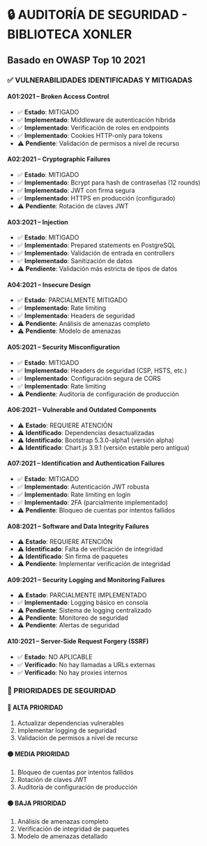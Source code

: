 # 🔒 AUDITORÍA DE SEGURIDAD - BIBLIOTECA XONLER
## Basado en OWASP Top 10 2021

### ✅ VULNERABILIDADES IDENTIFICADAS Y MITIGADAS

#### A01:2021 – Broken Access Control
- ✅ **Estado**: MITIGADO
- ✅ **Implementado**: Middleware de autenticación híbrida
- ✅ **Implementado**: Verificación de roles en endpoints
- ✅ **Implementado**: Cookies HTTP-only para tokens
- ⚠️ **Pendiente**: Validación de permisos a nivel de recurso

#### A02:2021 – Cryptographic Failures
- ✅ **Estado**: MITIGADO
- ✅ **Implementado**: Bcrypt para hash de contraseñas (12 rounds)
- ✅ **Implementado**: JWT con firma segura
- ✅ **Implementado**: HTTPS en producción (configurado)
- ⚠️ **Pendiente**: Rotación de claves JWT

#### A03:2021 – Injection
- ✅ **Estado**: MITIGADO
- ✅ **Implementado**: Prepared statements en PostgreSQL
- ✅ **Implementado**: Validación de entrada en controllers
- ✅ **Implementado**: Sanitización de datos
- ⚠️ **Pendiente**: Validación más estricta de tipos de datos

#### A04:2021 – Insecure Design
- ✅ **Estado**: PARCIALMENTE MITIGADO
- ✅ **Implementado**: Rate limiting
- ✅ **Implementado**: Headers de seguridad
- ⚠️ **Pendiente**: Análisis de amenazas completo
- ⚠️ **Pendiente**: Modelo de amenazas

#### A05:2021 – Security Misconfiguration
- ✅ **Estado**: MITIGADO
- ✅ **Implementado**: Headers de seguridad (CSP, HSTS, etc.)
- ✅ **Implementado**: Configuración segura de CORS
- ✅ **Implementado**: Rate limiting
- ⚠️ **Pendiente**: Auditoría de configuración de producción

#### A06:2021 – Vulnerable and Outdated Components
- ⚠️ **Estado**: REQUIERE ATENCIÓN
- ⚠️ **Identificado**: Dependencias desactualizadas
- ⚠️ **Identificado**: Bootstrap 5.3.0-alpha1 (versión alpha)
- ⚠️ **Identificado**: Chart.js 3.9.1 (versión estable pero antigua)

#### A07:2021 – Identification and Authentication Failures
- ✅ **Estado**: MITIGADO
- ✅ **Implementado**: Autenticación JWT robusta
- ✅ **Implementado**: Rate limiting en login
- ✅ **Implementado**: 2FA (parcialmente implementado)
- ⚠️ **Pendiente**: Bloqueo de cuentas por intentos fallidos

#### A08:2021 – Software and Data Integrity Failures
- ⚠️ **Estado**: REQUIERE ATENCIÓN
- ⚠️ **Identificado**: Falta de verificación de integridad
- ⚠️ **Identificado**: Sin firma de paquetes
- ⚠️ **Pendiente**: Implementar verificación de integridad

#### A09:2021 – Security Logging and Monitoring Failures
- ⚠️ **Estado**: PARCIALMENTE IMPLEMENTADO
- ✅ **Implementado**: Logging básico en consola
- ⚠️ **Pendiente**: Sistema de logging centralizado
- ⚠️ **Pendiente**: Monitoreo de seguridad
- ⚠️ **Pendiente**: Alertas de seguridad

#### A10:2021 – Server-Side Request Forgery (SSRF)
- ✅ **Estado**: NO APLICABLE
- ✅ **Verificado**: No hay llamadas a URLs externas
- ✅ **Verificado**: No hay proxies internos

### 🎯 PRIORIDADES DE SEGURIDAD

#### 🔴 ALTA PRIORIDAD
1. Actualizar dependencias vulnerables
2. Implementar logging de seguridad
3. Validación de permisos a nivel de recurso

#### 🟡 MEDIA PRIORIDAD
1. Bloqueo de cuentas por intentos fallidos
2. Rotación de claves JWT
3. Auditoría de configuración de producción

#### 🟢 BAJA PRIORIDAD
1. Análisis de amenazas completo
2. Verificación de integridad de paquetes
3. Modelo de amenazas detallado
